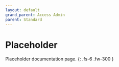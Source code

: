 ```yaml
---
layout: default
grand_parent: Access Admin
parent: Standard
---
```


# Placeholder

Placeholder documentation page.
{: .fs-6 .fw-300 }
